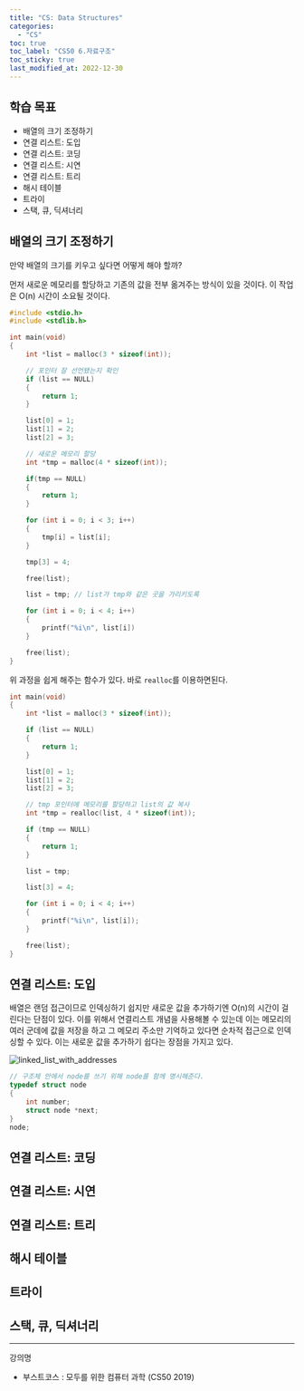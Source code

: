 ```yaml
---
title: "CS: Data Structures"
categories:
  - "CS"
toc: true
toc_label: "CS50 6.자료구조"
toc_sticky: true
last_modified_at: 2022-12-30
---
```


## 학습 목표

- 배열의 크기 조정하기
- 연결 리스트: 도입
- 연결 리스트: 코딩
- 연결 리스트: 시연
- 연결 리스트: 트리
- 해시 테이블
- 트라이
- 스택, 큐, 딕셔너리

## 배열의 크기 조정하기

만약 배열의 크기를 키우고 싶다면 어떻게 해야 할까?

먼저 새로운 메모리를 할당하고 기존의 값을 전부 옮겨주는 방식이 있을 것이다. 이 작업은 O(n) 시간이 소요될 것이다.

```c
#include <stdio.h>
#include <stdlib.h>

int main(void)
{
    int *list = malloc(3 * sizeof(int));

    // 포인터 잘 선언됐는지 확인
    if (list == NULL)
    {
        return 1;
    }

    list[0] = 1;
    list[1] = 2;
    list[2] = 3;

    // 새로운 메모리 할당
    int *tmp = malloc(4 * sizeof(int));

    if(tmp == NULL)
    {
        return 1;
    }

    for (int i = 0; i < 3; i++)
    {
        tmp[i] = list[i];
    }

    tmp[3] = 4;

    free(list);

    list = tmp; // list가 tmp와 같은 곳을 가리키도록

    for (int i = 0; i < 4; i++)
    {
        printf("%i\n", list[i])
    }

    free(list);
}
```

위 과정을 쉽게 해주는 함수가 있다. 바로 `realloc`를 이용하면된다.

```c
int main(void)
{
    int *list = malloc(3 * sizeof(int));

    if (list == NULL)
    {
        return 1;
    }

    list[0] = 1;
    list[1] = 2;
    list[2] = 3;

    // tmp 포인터에 메모리를 할당하고 list의 값 복사
    int *tmp = realloc(list, 4 * sizeof(int));

    if (tmp == NULL)
    {
        return 1;
    }

    list = tmp;

    list[3] = 4;

    for (int i = 0; i < 4; i++)
    {
        printf("%i\n", list[i]);
    }

    free(list);
}
```

## 연결 리스트: 도입

배열은 랜덤 접근이므로 인덱싱하기 쉽지만 새로운 값을 추가하기엔 O(n)의 시간이 걸린다는 단점이 있다. 이를 위해서 연결리스트 개념을 사용해볼 수 있는데 이는 메모리의 여러 군데에 값을 저장을 하고 그 메모리 주소만 기억하고 있다면 순차적 접근으로 인덱싱할 수 있다. 이는 새로운 값을 추가하기 쉽다는 장점을 가지고 있다.

![linked_list_with_addresses](https://cs50.harvard.edu/x/2020/notes/5/linked_list_with_addresses.png)

```c
// 구조체 안에서 node를 쓰기 위해 node를 함께 명시해준다.
typedef struct node
{
    int number;
    struct node *next;
}
node;
```

## 연결 리스트: 코딩

## 연결 리스트: 시연

## 연결 리스트: 트리

## 해시 테이블

## 트라이

## 스택, 큐, 딕셔너리

---

강의명

- 부스트코스 : 모두를 위한 컴퓨터 과학 (CS50 2019)
